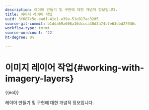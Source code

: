 ```yaml
---
description: 레이어 만들기 및 구현에 대한 개념적 정보입니다.
title: 이미지 레이어 작업
uuid: 3f687c5e-eadf-41e1-a39a-51e017ac32d5
source-git-commit: b1dda69a606a16dccca30d2a74c7e63dbd27936c
workflow-type: tm+mt
source-wordcount: '22'
ht-degree: 0%

---
```



# 이미지 레이어 작업{#working-with-imagery-layers}

{{eol}}

레이어 만들기 및 구현에 대한 개념적 정보입니다.


